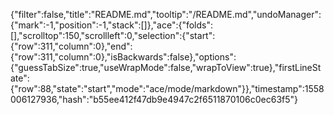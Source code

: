 {"filter":false,"title":"README.md","tooltip":"/README.md","undoManager":{"mark":-1,"position":-1,"stack":[]},"ace":{"folds":[],"scrolltop":150,"scrollleft":0,"selection":{"start":{"row":311,"column":0},"end":{"row":311,"column":0},"isBackwards":false},"options":{"guessTabSize":true,"useWrapMode":false,"wrapToView":true},"firstLineState":{"row":88,"state":"start","mode":"ace/mode/markdown"}},"timestamp":1558006127936,"hash":"b55ee412f47db9e4947c2f6511870106c0ec63f5"}